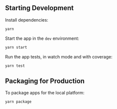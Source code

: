 ## Starting Development

Install dependencies:

```bash
yarn
```

Start the app in the `dev` environment:

```bash
yarn start
```

Run the app tests, in watch mode and with coverage:

```bash
yarn test
```

## Packaging for Production

To package apps for the local platform:

```bash
yarn package
```

